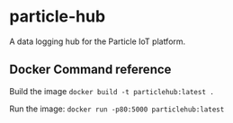 # particle-hub
A data logging hub for the Particle IoT platform.


## Docker Command reference
Build the image
`docker build -t particlehub:latest .`

Run the image:
`docker run -p80:5000 particlehub:latest`

